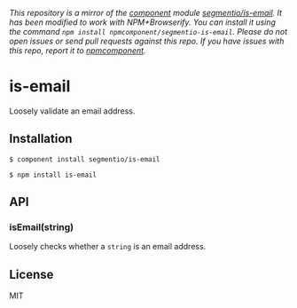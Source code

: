 *This repository is a mirror of the [component](http://component.io) module [segmentio/is-email](http://github.com/segmentio/is-email). It has been modified to work with NPM+Browserify. You can install it using the command `npm install npmcomponent/segmentio-is-email`. Please do not open issues or send pull requests against this repo. If you have issues with this repo, report it to [npmcomponent](https://github.com/airportyh/npmcomponent).*
# is-email

  Loosely validate an email address.

## Installation
  
```
$ component install segmentio/is-email
```
```
$ npm install is-email
```

## API

### isEmail(string)

  Loosely checks whether a `string` is an email address.

## License

  MIT
